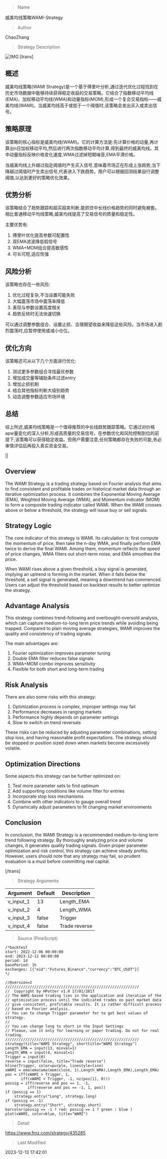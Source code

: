
> Name

威美均线策略WAMI-Strategy

> Author

ChaoZhang

> Strategy Description

![IMG](https://www.fmz.com/upload/asset/1201dcd0fb4853144db.png)
[trans]

## 概述

威美均线策略(WAMI Strategy)是一个基于傅里叶分析,通过迭代优化过程找到在历史市场数据中能够持续获得稳定收益的交易策略。它结合了指数移动平均线(EMA)、加权移动平均线(WMA)和动量指标(MOM),形成一个复合交易指标——威美均线(WAMI)。当威美均线高于或低于一个阈值时,该策略会发出买入或卖出信号。

## 策略原理

该策略的核心指标是威美均线(WAMI)。它的计算方法是:先计算价格的动量,再计算出n日加权移动平均,然后进行两次指数移动平均计算,得到最终的威美均线。其中动量指标反映价格变化速度,WMA过滤掉短期噪音,EMA平滑价格。

当威美均线上升越过指定阈值时产生买入信号,意味着市场正在形成上涨趋势;当下降越过阈值时产生卖出信号,代表进入下跌趋势。用户可以根据回测结果自行调整阈值,以达到更好的策略优化效果。

## 优势分析

该策略结合了趋势跟踪和超买超卖判断,能抓住中长线价格趋势的同时避免被套。相比普通移动平均线策略,威美均线提高了交易信号的质量和稳定性。

主要优势有:

1. 傅里叶优化提高参数可配置性
2. 双EMA滤波降低假信号
3. WMA+MOM组合提高敏感性
4. 可长可短,适应性强

## 风险分析

该策略也存在一些风险:

1. 优化过程复杂,不当设置可能失败
2. 大幅震荡市场中震荡率降低
3. 表现与参数设置高度相关
4. 趋势反转时无法快速切换

可以通过调整参数组合、设置止损、合理期望收益来降低这些风险。当市场进入剧烈震荡时,应暂停使用或减小仓位。

## 优化方向 

该策略还可从以下几个方面进行优化:

1. 测试更多参数组合寻找最优参数
2. 增加成交量等辅助条件过滤entry
3. 增加止损机制
4. 结合其他指标判断大级别趋势
5. 动态调整参数适应市场环境

## 总结

综上所述,威美均线策略是一个值得推荐的中长线趋势跟踪策略。它通过对价格apw量变化的深入分析,形成高质量的交易信号。在参数优化和风险控制到位的前提下,该策略可以获得稳定收益。但用户需要注意,任何策略都存在失败的可能,务必审慎评估后再投入真实资金交易。

||

## Overview

The WAMI Strategy is a trading strategy based on Fourier analysis that aims to find consistent and profitable trades on historical market data through an iterative optimization process. It combines the Exponential Moving Average (EMA), Weighted Moving Average (WMA), and Momentum indicator (MOM) to form a composite trading indicator called WAMI. When the WAMI crosses above or below a threshold, the strategy will issue buy or sell signals.

## Strategy Logic

The core indicator of this strategy is WAMI. Its calculation is: first compute the momentum of price, then take the n-day WMA, and finally perform EMA twice to derive the final WAMI. Among them, momentum reflects the speed of price changes, WMA filters out short-term noise, and EMA smoothes the price.

When WAMI rises above a given threshold, a buy signal is generated, implying an uptrend is forming in the market. When it falls below the threshold, a sell signal is generated, meaning a downtrend has commenced. Users can adjust the threshold based on backtest results to better optimize the strategy.

## Advantage Analysis 

This strategy combines trend-following and overbought-oversold analysis, which can capture medium-to-long term price trends while avoiding being trapped. Compared to plain moving average strategies, WAMI improves the quality and consistency of trading signals.

The main advantages are:

1. Fourier optimization improves parameter tuning  
2. Double EMA filter reduces false signals
3. WMA+MOM combo improves sensitivity  
4. Flexible for both short and long-term trading

## Risk Analysis

There are also some risks with this strategy:

1. Optimization process is complex, improper settings may fail
2. Performance decreases in ranging markets  
3. Performance highly depends on parameter settings
4. Slow to switch on trend reversals

These risks can be reduced by adjusting parameter combinations, setting stop loss, and having reasonable profit expectations. The strategy should be stopped or position sized down when markets become excessively volatile.

## Optimization Directions

Some aspects this strategy can be further optimized on:

1. Test more parameter sets to find optimum
2. Add supporting conditions like volume filter for entries
3. Incorporate stop loss mechanisms
4. Combine with other indicators to gauge overall trend
5. Dynamically adjust parameters to fit changing market environments

## Conclusion

In conclusion, the WAMI Strategy is a recommended medium-to-long term trend following strategy. By thoroughly analyzing price and volume changes, it generates quality trading signals. Given proper parameter optimization and risk control, this strategy can achieve steady profits. However, users should note that any strategy may fail, so prudent evaluation is a must before committing real capital.

[/trans]

> Strategy Arguments



|Argument|Default|Description|
|----|----|----|
|v_input_1|13|Length_EMA|
|v_input_2|4|Length_WMA|
|v_input_3|false|Trigger|
|v_input_4|false|Trade reverse|


> Source (PineScript)

``` pinescript
/*backtest
start: 2022-12-06 00:00:00
end: 2023-12-12 00:00:00
period: 1d
basePeriod: 1h
exchanges: [{"eid":"Futures_Binance","currency":"BTC_USDT"}]
*/

//@version=2
////////////////////////////////////////////////////////////
//  Copyright by HPotter v1.0 17/01/2017
// The WAMI-based trading lies in the application and iteration of the 
// optimization process until the indicated trades on past market data 
// give consistent, profitable results. It is rather difficult process 
// based on Fourier analysis. 
// You can to change Trigger parameter for to get best values of strategy.
//
// You can change long to short in the Input Settings
// Please, use it only for learning or paper trading. Do not for real trading.
////////////////////////////////////////////////////////////
strategy(title="WAMI Strategy", shorttitle="WAMI Strategy")
Length_EMA = input(13, minval=1)
Length_WMA = input(4, minval=1)
Trigger = input(0)
reverse = input(false, title="Trade reverse")
hline(Trigger, color=purple, linestyle=line)
xWAMI = ema(ema(wma(mom(close, 1),Length_WMA),Length_EMA),Length_EMA)
pos = iff(xWAMI > Trigger, 1,
	   iff(xWAMI < Trigger, -1, nz(pos[1], 0))) 
possig = iff(reverse and pos == 1, -1,
          iff(reverse and pos == -1, 1, pos))	   
if (possig == 1) 
    strategy.entry("Long", strategy.long)
if (possig == -1)
    strategy.entry("Short", strategy.short)	   	    
barcolor(possig == -1 ? red: possig == 1 ? green : blue )
plot(xWAMI, color=blue, title="WAMI")
```

> Detail

https://www.fmz.com/strategy/435285

> Last Modified

2023-12-13 17:42:01
